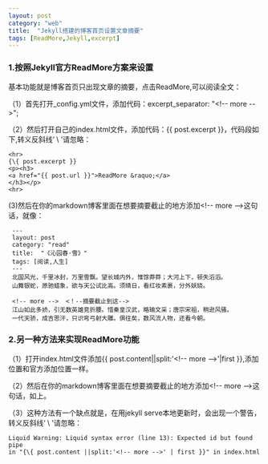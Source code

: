 ```yaml
---
layout: post
category: "web"
title:  "Jekyll搭建的博客首页设置文章摘要"
tags: [ReadMore,Jekyll,excerpt]
---
```

### 1.按照Jekyll官方ReadMore方案来设置

基本功能就是博客首页只出现文章的摘要，点击ReadMore,可以阅读全文：

（1）首先打开_config.yml文件，添加代码：excerpt_separator: "<\!-\- more -\->";
    
（2）然后打开自己的index.html文件，添加代码：{\{ post.excerpt }}，代码段如下,转义反斜线‘ \ ’请忽略：

	<hr>
	{\{ post.excerpt }}   
	<p><h3>
	<a href="{{ post.url }}">ReadMore &raquo;</a>
	</h3></p>
	<hr>

<!-- more -->
 (3)然后在你的markdown博客里面在想要摘要截止的地方添加<\!-\- more -\->这句话，就像：

     ---
	 layout: post
     category: "read"
	 title:  "《沁园春·雪》"
	 tags: [阅读,人生]
	 ---
	 北国风光，千里冰封，万里雪飘。望长城内外，惟馀莽莽；大河上下，顿失滔滔。
	 山舞银蛇，原驰蜡象，欲与天公试比高。须晴日，看红妆素裹，分外妖娆。
	
	 <!-- more -->  <！--摘要截止到这-->
	 江山如此多娇，引无数英雄竞折腰。惜秦皇汉武，略输文采；唐宗宋祖，稍逊风骚。
	 一代天骄，成吉思汗，只识弯弓射大雕。俱往矣，数风流人物，还看今朝。

### 2.另一种方法来实现ReadMore功能

（1）打开index.html文件添加{\{ post.content\|\|split:'<\!-\- more -\->'\|first }},添加位置和官方添加位置一样。

（2）然后在你的markdown博客里面在想要摘要截止的地方添加<\!-\- more -\->这句话，如上。

（3）这种方法有一个缺点就是，在用jekyll serve本地更新时，会出现一个警告，转义反斜线‘ \ ’请忽略：

    Liquid Warning: Liquid syntax error (line 13): Expected id but found pipe
	in "{\{ post.content ||split:'<!-- more -->' | first }}" in index.html








